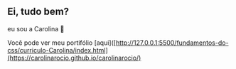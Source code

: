 ## Ei, tudo bem?
eu sou a Carolina 👋

Você pode ver meu portifólio [aqui]([http://127.0.0.1:5500/fundamentos-do-css/curriculo-Carolina/index.html](https://carolinarocio.github.io/carolinarocio/)
